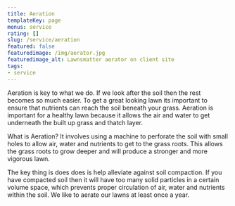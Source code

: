 ```yaml
---
title: Aeration
templateKey: page
menus: service
rating: []
slug: /service/aeration
featured: false
featuredimage: /img/aerator.jpg
featuredimage_alt: Lawnsmatter aerator on client site
tags:
- service
---
```

Aeration is key to what we do.  If we look after the soil then the rest becomes so much easier.  To get a great looking lawn its important to ensure that nutrients can reach the soil beneath your grass.  Aeration is important for a healthy lawn because it allows the air and water to get underneath the built up grass and thatch layer.

What is Aeration? It involves using a machine to perforate the soil with small holes to allow air, water and nutrients to get to the grass roots.  This allows the grass roots to grow deeper and will produce a stronger and more vigorous lawn.  

The key thing is does does is help alleviate against soil compaction.  If you have compacted soil then it will have too many solid particles in a certain volume space, which prevents proper circulation of air, water and nutrients within the soil.   We like to aerate our lawns at least once a year.
